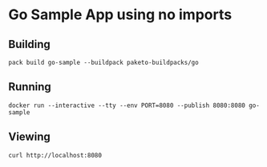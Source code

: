 # Go Sample App using no imports

## Building

`pack build go-sample --buildpack paketo-buildpacks/go`

## Running

`docker run --interactive --tty --env PORT=8080 --publish 8080:8080 go-sample`

## Viewing

`curl http://localhost:8080`
